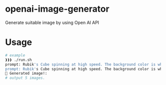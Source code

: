 # openai-image-generator
Generate suitable image by using Open AI API

# Usage

```bash
# example
❱❱❱ ./run.sh
prompt: Rubik's Cube spinning at high speed. The background color is white.
prompt: Rubik's Cube spinning at high speed. The background color is white. width: 1024 height: 1024
🍣 Generated image!:
# output 5 images.
```